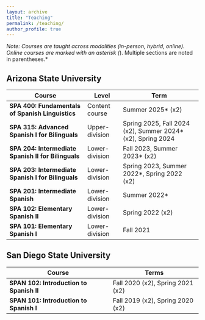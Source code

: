 ```yaml
---
layout: archive
title: "Teaching"
permalink: /teaching/
author_profile: true
---
```


*Note: Courses are taught across modalities (in-person, hybrid, online). Online courses are marked with an asterisk (*). Multiple sections are noted in parentheses.*

## Arizona State University

| Course | Level | Term |
|---------|-------|--------------|
| **SPA 400: Fundamentals of Spanish Linguistics** | Content course | Summer 2025* (x2) |
| **SPA 315: Advanced Spanish I for Bilinguals** | Upper-division | Spring 2025, Fall 2024 (x2), Summer 2024* (x2), Spring 2024 |
| **SPA 204: Intermediate Spanish II for Bilinguals** | Lower-division | Fall 2023, Summer 2023* (x2) |
| **SPA 203: Intermediate Spanish I for Bilinguals** | Lower-division | Spring 2023, Summer 2022*, Spring 2022 (x2) |
| **SPA 201: Intermediate Spanish** | Lower-division | Summer 2022* |
| **SPA 102: Elementary Spanish II** | Lower-division | Spring 2022 (x2) |
| **SPA 101: Elementary Spanish I** | Lower-division | Fall 2021 |

## San Diego State University

| Course | Terms |
|---------|-------|
| **SPAN 102: Introduction to Spanish II** | Fall 2020 (x2), Spring 2021 (x2) |
| **SPAN 101: Introduction to Spanish I** | Fall 2019 (x2), Spring 2020 (x2) |
